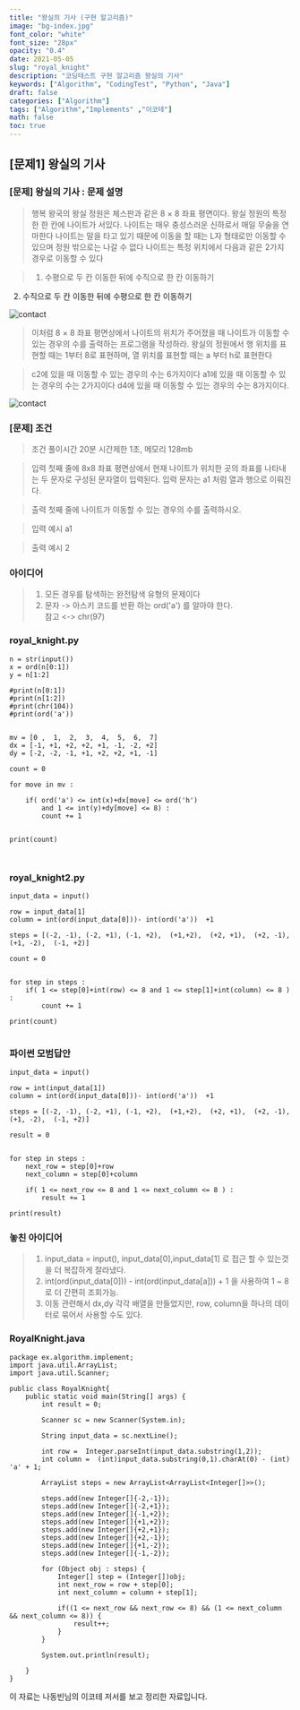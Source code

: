 ```yaml
---
title: "왕실의 기사 (구현 알고리즘)"
image: "bg-index.jpg"
font_color: "white"
font_size: "28px"
opacity: "0.4"
date: 2021-05-05
slug: "royal_knight"
description: "코딩테스트 구현 알고리즘 왕실의 기사"
keywords: ["Algorithm", "CodingTest", "Python", "Java"]
draft: false
categories: ["Algorithm"]
tags: ["Algorithm","Implements" ,"이코테"]
math: false
toc: true
---
```


## [문제1] 왕실의 기사

### [문제] 왕실의 기사 : 문제 설명
>행복 왕국의 왕실 정원은 체스판과 같은 8 × 8 좌표 평면이다. 왕실 정원의 특정한 한 칸에 나이트가 서있다.
나이트는 매우 충성스러운 신하로서 매일 무술을 연마한다
나이트는 말을 타고 있기 때문에 이동을 할 때는 L자 형태로만 이동할 수 있으며 정원 밖으로는 나갈 수 없다
나이트는 특정 위치에서 다음과 같은 2가지 경우로 이동할 수 있다

> 1. 수평으로 두 칸 이동한 뒤에 수직으로 한 칸 이동하기
  2. 수직으로 두 칸 이동한 뒤에 수평으로 한 칸 이동하기

![contact](/images/royal_knight_1.png)

>이처럼 8 × 8 좌표 평면상에서 나이트의 위치가 주어졌을 때 나이트가 이동할 수 있는 경우의 수를 출력하는
프로그램을 작성하라. 왕실의 정원에서 행 위치를 표현할 때는 1부터 8로 표현하며, 열 위치를 표현할 때는
a 부터 h로 표현한다

>c2에 있을 때 이동할 수 있는 경우의 수는 6가지이다
a1에 있을 때 이동할 수 있는 경우의 수는 2가지이다
d4에 있을 때 이동할 수 있는 경우의 수는 8가지이다.

![contact](/images/royal_knight_2.png)


### [문제] 조건 
> 조건 
>	풀이시간 20분 시간제한 1초, 메모리 128mb

> 입력
첫째 줄에 8x8 좌표 평면상에서 현재 나이트가 위치한 곳의 좌표를 나타내는 두 문자로 구성된 문자열이 입력된다. 입력 문자는 a1 처럼 열과 행으로 이뤄진다.

> 출력
첫째 줄에 나이트가 이동할 수 있는 경우의 수를 출력하시오.

> 입력 예시
a1

> 출력 예시
2

### 아이디어 
> 1. 모든 경우를 탐색하는 완전탐색 유형의 문제이다 
> 2. 문자 -> 아스키 코드를 반환 하는 ord('a') 를 알아야 한다.  
참고 <-> chr(97)
 

### royal_knight.py
```
n = str(input())
x = ord(n[0:1])
y = n[1:2]

#print(n[0:1])
#print(n[1:2])
#print(chr(104))
#print(ord('a'))


mv = [0 ,  1,  2,  3,  4,  5,  6,  7]
dx = [-1, +1, +2, +2, +1, -1, -2, +2]
dy = [-2, -2, -1, +1, +2, +2, +1, -1]

count = 0

for move in mv :
   
    if( ord('a') <= int(x)+dx[move] <= ord('h')
        and 1 <= int(y)+dy[move] <= 8) :
        count += 1


print(count) 

            
```
### royal_knight2.py
```
input_data = input()

row = input_data[1]
column = int(ord(input_data[0]))- int(ord('a'))  +1

steps = [(-2, -1), (-2, +1), (-1, +2),  (+1,+2),  (+2, +1),  (+2, -1),  (+1, -2),  (-1, +2)]

count = 0


for step in steps :
    if( 1 <= step[0]+int(row) <= 8 and 1 <= step[1]+int(column) <= 8 ) :
        count += 1

print(count) 
            
```


### 파이썬 모범답안 
```
input_data = input()

row = int(input_data[1])
column = int(ord(input_data[0]))- int(ord('a'))  +1

steps = [(-2, -1), (-2, +1), (-1, +2),  (+1,+2),  (+2, +1),  (+2, -1),  (+1, -2),  (-1, +2)]

result = 0


for step in steps :
	next_row = step[0]+row
	next_column = step[0]+column
	
    if( 1 <= next_row <= 8 and 1 <= next_column <= 8 ) :
        result += 1

print(result) 
```

### 놓친 아이디어 
> 1. input_data = input(), input_data[0],input_data[1] 로 접근 할 수 있는것을 더 복잡하게 잘라냈다.
> 2. int(ord(input_data[0])) - int(ord(input_data[a])) + 1 을 사용하여 1 ~ 8로 더 간편히 조회가능. 
> 3. 이동 관련해서 dx,dy 각각 배열을 만들었지만, row, column을 하나의 데이터로 묶어서 사용할 수도 있다.


### RoyalKnight.java
```
package ex.algorithm.implement;
import java.util.ArrayList;
import java.util.Scanner;

public class RoyalKnight{
	public static void main(String[] args) {
		int result = 0;
		
		Scanner sc = new Scanner(System.in);
		
		String input_data = sc.nextLine();
		
		int row =  Integer.parseInt(input_data.substring(1,2));
		int column =  (int)input_data.substring(0,1).charAt(0) - (int) 'a' + 1;
		
		ArrayList steps = new ArrayList<ArrayList<Integer[]>>();
		
		steps.add(new Integer[]{-2,-1});
		steps.add(new Integer[]{-2,+1});
		steps.add(new Integer[]{-1,+2});
		steps.add(new Integer[]{+1,+2});
		steps.add(new Integer[]{+2,+1});
		steps.add(new Integer[]{+2,-1});
		steps.add(new Integer[]{+1,-2});
		steps.add(new Integer[]{-1,-2});
		
		for (Object obj : steps) {
			Integer[] step = (Integer[])obj;
			int next_row = row + step[0];
			int next_column = column + step[1];
			
			if((1 <= next_row && next_row <= 8) && (1 <= next_column && next_column <= 8)) {
				result++;
			}
		}
		
		System.out.println(result);
		
	}
}
```



이 자료는 나동빈님의 이코테 저서를 보고 정리한 자료입니다.




